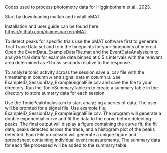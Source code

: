 Codes used to process photometry data for Higginbotham et al., 2023.

Start by downloading matlab and install pMAT.

Installation and user guide can be found here: https://github.com/djamesbarker/pMAT 

To detect peaks for specific trials use the pMAT software first to generate Trial Trace Data set and trim the timepoints for your timepoints of interest. Open the EventData_ExampleDataFile.mat and the EventDataAnalysis.m to analyze trial data for example data binned at 0.5 s intervals with the relevant area determined as -1 to 5s seconds relative to the response.



To analyze tonic activity across the session save a .csv file with the timestamp in column A and signal data in column B. See ExampleID_SessionDay_ExampleSignalFile.csv and save the file to your directory. Run the TonicSummaryTable.m to create a summary table in the directory to store sumarry data for each session. 


Use the TonicPeakAnalysis.m to start analyzing a series of data. The user will be promted for a signal file. Use example file, ExampleID_SessionDay_ExampleSignalFile.csv. The program will generate a double exponential curve and fit the data to the curve before detecting peaks. The final output will display a figure containing the curve fit, the fit data, peaks detected across the trace, and a histogram plot of the peaks detected. Each File processed will generate a unique figure and spreadsheet containing individual event measurements. The summary data for each file processed will be added to the summary table. 
